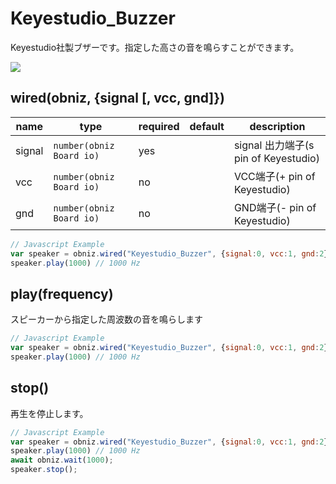 # Keyestudio_Buzzer

Keyestudio社製ブザーです。指定した高さの音を鳴らすことができます。

![](image.jpg)

## wired(obniz,  {signal [, vcc, gnd]})


name | type | required | default | description
--- | --- | --- | --- | ---
signal | `number(obniz Board io)` | yes |  &nbsp; | signal 出力端子(s pin of Keyestudio)
vcc | `number(obniz Board io)` | no |  &nbsp; | VCC端子(+ pin of Keyestudio)
gnd | `number(obniz Board io)` | no |  &nbsp; | GND端子(- pin of Keyestudio)


```Javascript
// Javascript Example
var speaker = obniz.wired("Keyestudio_Buzzer", {signal:0, vcc:1, gnd:2});
speaker.play(1000) // 1000 Hz
```

## play(frequency)

スピーカーから指定した周波数の音を鳴らします

```Javascript
// Javascript Example
var speaker = obniz.wired("Keyestudio_Buzzer", {signal:0, vcc:1, gnd:2});
speaker.play(1000) // 1000 Hz
```

## stop()

再生を停止します。

```Javascript
// Javascript Example
var speaker = obniz.wired("Keyestudio_Buzzer", {signal:0, vcc:1, gnd:2});
speaker.play(1000) // 1000 Hz
await obniz.wait(1000);
speaker.stop();
```
